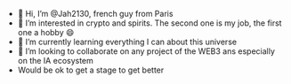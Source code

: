 - 👋 Hi, I’m @Jah2130, french guy from Paris
- 👀 I’m interested in crypto and spirits. The second one is my job, the first one a hobby 😄
- 🌱 I’m currently learning everything I can about this universe
- 💞️ I’m looking to collaborate on any project of the WEB3 ans especially on the IA ecosystem
- Would be ok to get a stage to get better



<!---
Jah2130/Jah2130 is a ✨ special ✨ repository because its `README.md` (this file) appears on your GitHub profile.
You can click the Preview link to take a look at your changes.
--->
